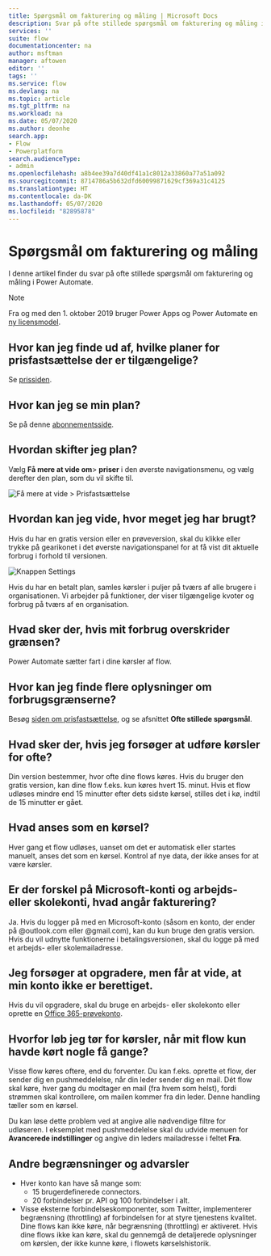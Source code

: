 ```yaml
---
title: Spørgsmål om fakturering og måling | Microsoft Docs
description: Svar på ofte stillede spørgsmål om fakturering og måling i Power Automate
services: ''
suite: flow
documentationcenter: na
author: msftman
manager: aftowen
editor: ''
tags: ''
ms.service: flow
ms.devlang: na
ms.topic: article
ms.tgt_pltfrm: na
ms.workload: na
ms.date: 05/07/2020
ms.author: deonhe
search.app:
- Flow
- Powerplatform
search.audienceType:
- admin
ms.openlocfilehash: a8b4ee39a7d40df41a1c8012a33860a77a51a092
ms.sourcegitcommit: 8714786a5b632dfd60099871629cf369a31c4125
ms.translationtype: HT
ms.contentlocale: da-DK
ms.lasthandoff: 05/07/2020
ms.locfileid: "82895878"
---
```

# <a name="billing-and-metering-questions"></a>Spørgsmål om fakturering og måling


I denne artikel finder du svar på ofte stillede spørgsmål om fakturering og måling i Power Automate.

>[!NOTE]
> Fra og med den 1. oktober 2019 bruger Power Apps og Power Automate en [ny licensmodel](https://docs.microsoft.com/power-platform/admin/powerapps-flow-licensing-faq). 

## <a name="where-can-i-find-out-what-pricing-plans-are-available"></a>Hvor kan jeg finde ud af, hvilke planer for prisfastsættelse der er tilgængelige?

Se [prissiden](https://flow.microsoft.com/pricing/).

## <a name="where-can-i-find-out-what-my-plan-is"></a>Hvor kan jeg se min plan?

Se på denne [abonnementsside](https://portal.office.com/account/#subscriptions).

## <a name="how-do-i-switch-plans"></a>Hvordan skifter jeg plan?

Vælg **Få mere at vide om**> **priser** i den øverste navigationsmenu, og vælg derefter den plan, som du vil skifte til.

![Få mere at vide > Prisfastsættelse](./media/billing-questions/learn-pricing.png)

## <a name="how-do-i-know-how-much-ive-used"></a>Hvordan kan jeg vide, hvor meget jeg har brugt?

Hvis du har en gratis version eller en prøveversion, skal du klikke eller trykke på gearikonet i det øverste navigationspanel for at få vist dit aktuelle forbrug i forhold til versionen. 

![Knappen Settings](./media/billing-questions/settings.png)

Hvis du har en betalt plan, samles kørsler i puljer på tværs af alle brugere i organisationen. Vi arbejder på funktioner, der viser tilgængelige kvoter og forbrug på tværs af en organisation.

## <a name="what-happens-if-my-usage-exceeds-the-limits"></a>Hvad sker der, hvis mit forbrug overskrider grænsen?

Power Automate sætter fart i dine kørsler af flow.

## <a name="where-can-i-find-more-information-regarding-the-usage-limits"></a>Hvor kan jeg finde flere oplysninger om forbrugsgrænserne?

Besøg [siden om prisfastsættelse](https://flow.microsoft.com/pricing/), og se afsnittet **Ofte stillede spørgsmål**.

## <a name="what-happens-if-i-try-to-execute-runs-too-frequently"></a>Hvad sker der, hvis jeg forsøger at udføre kørsler for ofte?

Din version bestemmer, hvor ofte dine flows køres. Hvis du bruger den gratis version, kan dine flow f.eks. kun køres hvert 15. minut. Hvis et flow udløses mindre end 15 minutter efter dets sidste kørsel, stilles det i kø, indtil de 15 minutter er gået.

## <a name="what-counts-as-a-run"></a>Hvad anses som en kørsel?

Hver gang et flow udløses, uanset om det er automatisk eller startes manuelt, anses det som en kørsel. Kontrol af nye data, der ikke anses for at være kørsler.

## <a name="are-there-differences-between-microsoft-accounts-and-work-or-school-accounts-for-billing"></a>Er der forskel på Microsoft-konti og arbejds- eller skolekonti, hvad angår fakturering?

Ja. Hvis du logger på med en Microsoft-konto (såsom en konto, der ender på @outlook.com eller @gmail.com), kan du kun bruge den gratis version. Hvis du vil udnytte funktionerne i betalingsversionen, skal du logge på med et arbejds- eller skolemailadresse.

## <a name="im-trying-to-upgrade-but-im-told-my-account-isnt-eligible"></a>Jeg forsøger at opgradere, men får at vide, at min konto ikke er berettiget.

Hvis du vil opgradere, skal du bruge en arbejds- eller skolekonto eller oprette en [Office 365-prøvekonto](https://powerbi.microsoft.com/documentation/powerbi-admin-signing-up-for-power-bi-with-a-new-office-365-trial/).

## <a name="why-did-i-run-out-of-runs-when-my-flow-only-ran-a-few-times"></a>Hvorfor løb jeg tør for kørsler, når mit flow kun havde kørt nogle få gange?

Visse flow køres oftere, end du forventer. Du kan f.eks. oprette et flow, der sender dig en pushmeddelelse, når din leder sender dig en mail. Dét flow skal køre, hver gang du modtager en mail (fra hvem som helst), fordi strømmen skal kontrollere, om mailen kommer fra din leder. Denne handling tæller som en kørsel.

Du kan løse dette problem ved at angive alle nødvendige filtre for udløseren. I eksemplet med pushmeddelelse skal du udvide menuen for **Avancerede indstillinger** og angive din leders mailadresse i feltet **Fra**.

## <a name="other-limits-and-caveats"></a>Andre begrænsninger og advarsler

* Hver konto kan have så mange som:
  * 15 brugerdefinerede connectors.
  * 20 forbindelser pr. API og 100 forbindelser i alt.
* Visse eksterne forbindelseskomponenter, som Twitter, implementerer begrænsning (throttling) af forbindelsen for at styre tjenestens kvalitet. Dine flows kan ikke køre, når begrænsning (throttling) er aktiveret. Hvis dine flows ikke kan køre, skal du gennemgå de detaljerede oplysninger om kørslen, der ikke kunne køre, i flowets kørselshistorik.

